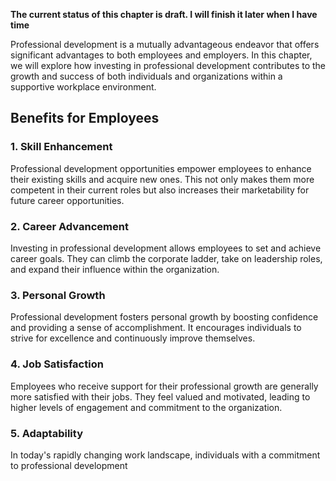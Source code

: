 **The current status of this chapter is draft. I will finish it later when I have time**

Professional development is a mutually advantageous endeavor that offers significant advantages to both employees and employers. In this chapter, we will explore how investing in professional development contributes to the growth and success of both individuals and organizations within a supportive workplace environment.

Benefits for Employees
----------------------

### 1. Skill Enhancement

Professional development opportunities empower employees to enhance their existing skills and acquire new ones. This not only makes them more competent in their current roles but also increases their marketability for future career opportunities.

### 2. Career Advancement

Investing in professional development allows employees to set and achieve career goals. They can climb the corporate ladder, take on leadership roles, and expand their influence within the organization.

### 3. Personal Growth

Professional development fosters personal growth by boosting confidence and providing a sense of accomplishment. It encourages individuals to strive for excellence and continuously improve themselves.

### 4. Job Satisfaction

Employees who receive support for their professional growth are generally more satisfied with their jobs. They feel valued and motivated, leading to higher levels of engagement and commitment to the organization.

### 5. Adaptability

In today's rapidly changing work landscape, individuals with a commitment to professional development
